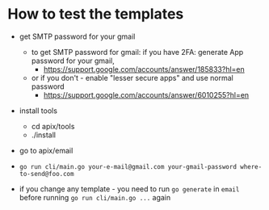 How to test the templates
===

* get SMTP password for your gmail
  * to get SMTP password for gmail: if you have 2FA: 
    generate App password for your gmail,
    * https://support.google.com/accounts/answer/185833?hl=en
  * or if you don't - enable "lesser secure apps" and use normal password
    * https://support.google.com/accounts/answer/6010255?hl=en

* install tools
  * cd apix/tools
  * ./install

* go to apix/email
* `go run cli/main.go your-e-mail@gmail.com your-gmail-password where-to-send@foo.com`

* if you change any template - you need to run `go generate` in `email`
  before running `go run cli/main.go ...` again
